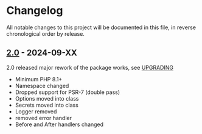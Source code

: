 # Changelog

All notable changes to this project will be documented in this file, in reverse
chronological order by release.

## [2.0](https://github.com/jimtools/jwt-auth/compare/1.0.0...2.0.0) - 2024-09-XX

2.0 released major rework of the package works, see [UPGRADING](UPGRADING)

- Minimum PHP 8.1+
- Namespace changed
- Dropped support for PSR-7 (double pass)
- Options moved into class
- Secrets moved into class
- Logger removed
- removed error handler
- Before and After handlers changed
